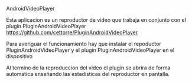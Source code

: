 AndroidVideoPlayer

Esta aplicacion es un reproductor de video que trabaja en conjunto con el plugin PluginAndroidVideoPlayer https://github.com/cettorre/PluginAndroidVideoPlayer

Para averiguar el funcionamiento hay que instalar el repoductor PluginAndroidVideoPlayer y el plugin PluginAndroidVideoPlayer en el dispositivo

Al termine de la reproduccion del video el plugin se abrira de forma automatica enseñando las estadisticas del reproductor en pantalla.
